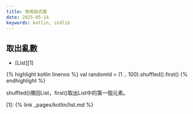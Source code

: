 ```yaml
---
title: 常用函式庫
date: 2025-05-14
keywords: kotlin, stdlib
---
```

## 取出亂數
- [List][1]

{% highlight kotlin linenos %}
val randomId = (1 .. 100).shuffled().first()
{% endhighlight %}

shuffled()傳回List，first()取出List中的第一個元素。

[1]: {% link _pages/kotlin/list.md %}